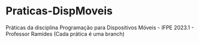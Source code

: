 # Praticas-DispMoveis
Práticas da disciplina Programação para Dispositivos Móveis - IFPE 2023.1 - Professor Ramides (Cada prática é uma branch)
